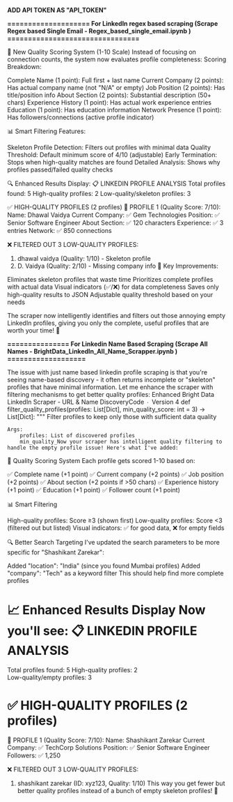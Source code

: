 **ADD API TOKEN AS "API_TOKEN"**

**==================== For LinkedIn regex based scraping (Scrape Regex based Single Email - Regex_based_single_email.ipynb ) ================================**

🎯 New Quality Scoring System (1-10 Scale)
Instead of focusing on connection counts, the system now evaluates profile completeness:
Scoring Breakdown:

Complete Name (1 point): Full first + last name
Current Company (2 points): Has actual company name (not "N/A" or empty)
Job Position (2 points): Has title/position info
About Section (2 points): Substantial description (50+ chars)
Experience History (1 point): Has actual work experience entries
Education (1 point): Has education information
Network Presence (1 point): Has followers/connections (active profile indicator)

📊 Smart Filtering Features:

Skeleton Profile Detection: Filters out profiles with minimal data
Quality Threshold: Default minimum score of 4/10 (adjustable)
Early Termination: Stops when high-quality matches are found
Detailed Analysis: Shows why profiles passed/failed quality checks

🔍 Enhanced Results Display:
📋 LINKEDIN PROFILE ANALYSIS
Total profiles found: 5
High-quality profiles: 2
Low-quality/skeleton profiles: 3

✅ HIGH-QUALITY PROFILES (2 profiles)
👤 PROFILE 1 (Quality Score: 7/10):
   Name: Dhawal Vaidya
   Current Company: ✅ Gem Technologies
   Position: ✅ Senior Software Engineer
   About Section: ✅ 120 characters
   Experience: ✅ 3 entries
   Network: ✅ 850 connections

❌ FILTERED OUT 3 LOW-QUALITY PROFILES:
1. dhawal vaidya (Quality: 1/10) - Skeleton profile
2. D. Vaidya (Quality: 2/10) - Missing company info
🚀 Key Improvements:

Eliminates skeleton profiles that waste time
Prioritizes complete profiles with actual data
Visual indicators (✅/❌) for data completeness
Saves only high-quality results to JSON
Adjustable quality threshold based on your needs

The scraper now intelligently identifies and filters out those annoying empty LinkedIn profiles, giving you only the complete, useful profiles that are worth your time! 🎉

**=============== For Linkedin Name Based Scraping (Scrape All Names - BrightData_LinkedIn_All_Name_Scrapper.ipynb ) ===================** 


The issue with just name based linkedin profile scraping is that you're seeing name-based discovery - it often returns incomplete or "skeleton" profiles that have minimal information. Let me enhance the scraper with filtering mechanisms to get better quality profiles: Enhanced Bright Data LinkedIn Scraper - URL & Name DiscoveryCode ∙ Version 4 def filter_quality_profiles(profiles: List[Dict], min_quality_score: int = 3) -> List[Dict]:
    """
    Filter profiles to keep only those with sufficient data quality
    
    Args:
        profiles: List of discovered profiles
        min_quality_Now your scraper has intelligent quality filtering to handle the empty profile issue! Here's what I've added:
🎯 Quality Scoring System
Each profile gets scored 1-10 based on:

✅ Complete name (+1 point)
✅ Current company (+2 points)
✅ Job position (+2 points)
✅ About section (+2 points if >50 chars)
✅ Experience history (+1 point)
✅ Education (+1 point)
✅ Follower count (+1 point)

📊 Smart Filtering

High-quality profiles: Score ≥3 (shown first)
Low-quality profiles: Score <3 (filtered out but listed)
Visual indicators: ✅ for good data, ❌ for empty fields

🔍 Better Search Targeting
I've updated the search parameters to be more specific for "Shashikant Zarekar":

Added "location": "India" (since you found Mumbai profiles)
Added "company": "Tech" as a keyword filter
This should help find more complete profiles

📈 Enhanced Results Display
Now you'll see:
📋 LINKEDIN PROFILE ANALYSIS
=================================================================
   Total profiles found: 5
   High-quality profiles: 2  
   Low-quality/empty profiles: 3

✅ HIGH-QUALITY PROFILES (2 profiles)
=================================================================

👤 PROFILE 1 (Quality Score: 7/10):
   Name: Shashikant Zarekar
   Current Company: ✅ TechCorp Solutions
   Position: ✅ Senior Software Engineer
   Followers: ✅ 1,250

❌ FILTERED OUT 3 LOW-QUALITY PROFILES:
   1. shashikant zarekar (ID: xyz123, Quality: 1/10)
This way you get fewer but better quality profiles instead of a bunch of empty skeleton profiles! 🚀

